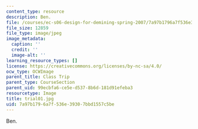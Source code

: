 ```yaml
---
content_type: resource
description: Ben.
file: /courses/ec-s06-design-for-demining-spring-2007/7a97b1796a7f536e39307bbd1557c5be_trial01.jpg
file_size: 12859
file_type: image/jpeg
image_metadata:
  caption: ''
  credit: ''
  image-alt: ''
learning_resource_types: []
license: https://creativecommons.org/licenses/by-nc-sa/4.0/
ocw_type: OCWImage
parent_title: Class Trip
parent_type: CourseSection
parent_uid: 99ecbfa6-ce5e-d537-8b6d-181d91efeba3
resourcetype: Image
title: trial01.jpg
uid: 7a97b179-6a7f-536e-3930-7bbd1557c5be
---
```

Ben.